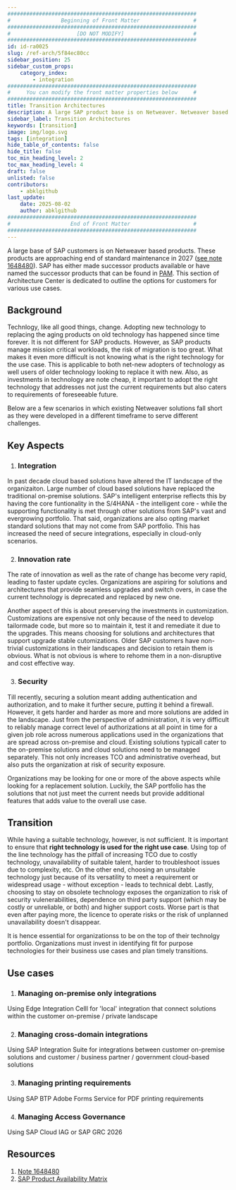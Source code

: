 ```yaml
---
############################################################
#                Beginning of Front Matter                 #
############################################################
#                     [DO NOT MODIFY]                      #
############################################################
id: id-ra0025
slug: /ref-arch/5f84ec80cc
sidebar_position: 25
sidebar_custom_props:
    category_index:
        - integration
############################################################
#     You can modify the front matter properties below     #
############################################################
title: Transition Architectures
description: A large SAP product base is on Netweaver. Netweaver based products are approaching end of standard maintenance in 2027. SAP has either made successor products available or have named the successor products for the Netweaver products. This section of Architecture Center is dedicated to outline the options for customers for various use cases.
sidebar_label: Transition Architectures
keywords: [transition]
image: img/logo.svg
tags: [integration]
hide_table_of_contents: false
hide_title: false
toc_min_heading_level: 2
toc_max_heading_level: 4
draft: false
unlisted: false
contributors:
    - abklgithub
last_update:
    date: 2025-08-02
    author: abklgithub
############################################################
#                   End of Front Matter                    #
############################################################
---
```


<!-- Add the 'why?' for this architecture. Why do we have it? What is its purpose -->
A large base of SAP customers is on Netweaver based products. These products are approaching end of standard maintenance in 2027 ([see note 1648480](https://me.sap.com/notes/1648480)). SAP has either made successor products available or have named the successor products that can be found in [PAM](https://userapps.support.sap.com/sap/support/pam). This section of Architecture Center is dedicated to outline the options for customers for various use cases.
## Background
Technlogy, like all good things, change. Adopting new technology to replacing the aging products on old technology has happened since time forever. It is not different for SAP products. However, as SAP products manage mission critical workloads, the risk of migration is too great. What makes it even more difficult is not knowing what is the right technology for the use case. This is applicable to both net-new adopters of technology as well users of older technology looking to replace it with new. Also, as investments in technology are note cheap, it important to adopt the right technology that addresses not just the current requirements but also caters to requirements of foreseeable future.

Below are a few scenarios in which existing Netweaver solutions fall short as they were developed in a different timeframe to serve different challenges.

## Key Aspects

1.  ### Integration
In past decade cloud based solutions have altered the IT landscape of the organizaiton. Large number of cloud based solutions have replaced the traditional on-premise solutions. SAP's intelligent enterprise reflects this by having the core funtionality in the S/4HANA - the intelligent core - while the supporting functionality is met through other solutions from SAP's vast and evergrowing portfolio. That said, organizations are also opting market standard solutions that may not come from SAP portfolio. This has increased the need of secure integrations, especially in cloud-only scenarios. 

2.  ### Innovation rate
The rate of innovation as well as the rate of change has become very rapid, leading to faster update cycles. Organizations are aspiring for solutions and architectures that provide seamless upgrades and switch overs, in case the current technology is deprecated and replaced by new one.

Another aspect of this is about preserving the investments in customization. Customizations are expensive not only because of the need to develop tailormade code, but more so to maintain it, test it and remediate it due to the upgrades. This means choosing for solutions and architectures that support upgrade stable cutomizations. Older SAP customers have non-trivial customizations in their landscapes and decision to retain them is obvious. What is not obvious is where to rehome them in a non-disruptive and cost effective way.

3.  ### Security
Till recently, securing a solution meant adding authentication and authorization, and to make it further secure, putting it behind a firewall. However, it gets harder and harder as more and more solutions are added in the landscape. Just from the perspective of administration, it is very difficult to reliably manage correct level of authorizations at all point in time for a given job role across numerous applications used in the organizations that are spread across on-premise and cloud. Existing solutions typicall cater to the on-premise solutions and cloud solutions need to be managed separately. This not only increases TCO and administrative overhead, but also puts the organization at risk of security exposure. 

Organizations may be looking for one or more of the above aspects while looking for a replacement solution. Luckily, the SAP portfolio has the solutions that not just meet the current needs but provide additional features that adds value to the overall use case. 

## Transition
While having a suitable technology, however, is not sufficient. It is important to ensure that **right technology is used for the right use case**. Using top of the line technology has the pitfall of increasing TCO due to costly technology, unavailability of suitable talent, harder to troubleshoot issues due to complexity, etc. On the other end, choosing an unsuitable technology just because of its versatility to meet a requirement or widespread usage - without exception - leads to technical debt. Lastly, choosing to stay on obsolete technology exposes the organization to risk of security vulenerabilities, dependence on third party support (which may be costly or unreliable, or both) and higher support costs. Worse part is that even after paying more, the licence to operate risks or the risk of unplanned unavailability doesn't disappear.

It is hence essential for organizationss to be on the top of their technolgy portfolio. Organizations must invest in identifying fit for purpose technologies for their business use cases and plan timely transitions.

## Use cases

1.  ### Managing on-premise only integrations
Using Edge Integration Celll for 'local' integration that connect solutions within the customer on-premise / private landscape

2.  ### Managing cross-domain integrations
Using SAP Integration Suite for integrations between customer on-premise solutions and customer / business partner / government cloud-based solutions

3.  ### Managing printing requirements
Using SAP BTP Adobe Forms Service for PDF printing requirements

4.  ### Managing Access Governance
Using SAP Cloud IAG or SAP GRC 2026

## Resources

1. [Note 1648480](https://me.sap.com/notes/1648480)
2. [SAP Product Availability Matrix](https://userapps.support.sap.com/sap/support/pam)